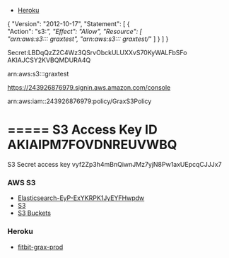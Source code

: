 * [Heroku](https://dashboard.heroku.com/apps/fitbit-grax-prod)

{ "Version": "2012-10-17",
    "Statement": [ 
        {    
            "Action": "s3:*",
            "Effect": "Allow",
            "Resource": [            
                "arn:aws:s3::: graxtest",
                "arn:aws:s3::: graxtest/*"
            ]
        } 
    ]
} 

Secret:LBDqQzZ2C4Wz3QSrvObckULUXXvS70KyWALFbSFo
AKIAJCSY2KVBQMDURA4Q

arn:aws:s3:::graxtest

https://243926876979.signin.aws.amazon.com/console

arn:aws:iam::243926876979:policy/GraxS3Policy

=====
S3 Access Key ID
AKIAIPM7FOVDNREUVWBQ
=====
S3 Secret access key
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

### AWS S3
* [Elasticsearch-EyP-ExYKRPK1JyEYFHwpdw](https://console.aws.amazon.com/cloudwatch/home?region=us-east-1#dashboards:name=Datanode_EyP-ExYKRPK1JyEYFHwpdw_fitbittest)
* [S3](https://s3.console.aws.amazon.com/s3/buckets/graxtest/?region=us-east-1&tab=overview)
* [S3 Buckets](https://s3.console.aws.amazon.com/s3/home?region=us-east-1)

### Heroku
* [fitbit-grax-prod](https://dashboard.heroku.com/apps/fitbit-grax-prod/settings)




